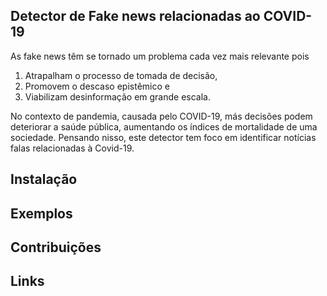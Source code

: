 Detector de Fake news relacionadas ao COVID-19
--------------------

As fake news têm se tornado um problema cada vez mais relevante pois 
1) Atrapalham o processo de tomada de decisão, 
2) Promovem o descaso epistêmico e 
3) Viabilizam desinformação em grande escala.

No contexto de pandemia, causada pelo COVID-19, más decisões podem deteriorar a saúde pública, aumentando os índices de mortalidade de uma sociedade.
Pensando nisso, este detector tem foco em identificar notícias falas relacionadas à Covid-19.

Instalação
--------------


Exemplos
-------------



Contribuições
-------------


Links
-------
